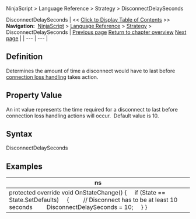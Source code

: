 ﻿
NinjaScript \> Language Reference \> Strategy \> DisconnectDelaySeconds

DisconnectDelaySeconds
| \<\< [Click to Display Table of Contents](disconnectdelayseconds.md) \>\> **Navigation:**     [NinjaScript](ninjascript.md) \> [Language Reference](language_reference_wip.md) \> [Strategy](strategy.md) \> DisconnectDelaySeconds | [Previous page](defaultquantity.md) [Return to chapter overview](strategy.md) [Next page](entriesperdirection.md) |
| --- | --- |
## Definition
Determines the amount of time a disconnect would have to last before [connection loss handling](connectionlosshandling.md) takes action. 
 
## Property Value
An int value represents the time required for a disconnect to last before connection loss handling actions will occur.  Default value is 10\.
 
## Syntax
DisconnectDelaySeconds

## 
## Examples
| ns |
| --- |
| protected override void OnStateChange() {      if (State \=\= State.SetDefaults)      {          // Disconnect has to be at least 10 seconds          DisconnectDelaySeconds \= 10;      } } |
